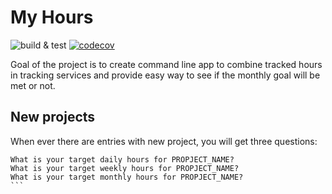 # My Hours

![build & test](https://github.com/hasanen/my-hours/actions/workflows/rust.yml/badge.svg) [![codecov](https://codecov.io/gh/hasanen/my-hours/branch/main/graph/badge.svg?token=KJC3MNG6Z6)](https://codecov.io/gh/hasanen/my-hours)

Goal of the project is to create command line app to combine tracked hours in tracking services and provide easy way to see if the monthly goal will be met or not.

## New projects

When ever there are entries with new project, you will get three questions:

````
What is your target daily hours for PROPJECT_NAME?
What is your target weekly hours for PROPJECT_NAME?
What is your target monthly hours for PROPJECT_NAME?
```
````
